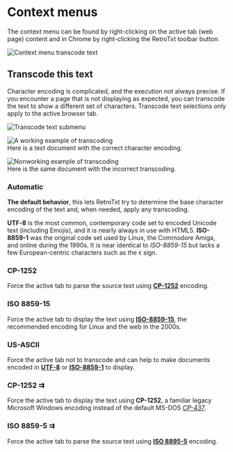 # Context menus

The context menu can be found by right-clicking on the active tab (web page) content and in Chrome by right-clicking the RetroTxt toolbar button.

![Context menu transcode text](assets/menus-transcode.png)

## Transcode this text

Character encoding is complicated, and the execution not always precise. If you encounter a page that is not displaying as expected, you can transcode the text to show a different set of characters. Transcode text selections only apply to the active browser tab.

![Transcode text submenu](assets/menus-transcode-small.png)

![A working example of transcoding](assets/menus-transcode-ok.png)
<br>Here is a text document with the correct character encoding.

![Nonworking example of transcoding](assets/menus-transcode-x.png)
<br>Here is the same document with the incorrect transcoding.

### Automatic

**The default behavior**, this lets RetroTxt try to determine the base character encoding of the text and, when needed, apply any transcoding.

**UTF-8** is the most common, contemporary code set to encoded Unicode text (including Emojis), and it is nearly always in use with HTML5. **ISO-8859-1** was the original code set used by Linux, the Commodore Amiga, and online during the 1990s. It is near identical to _ISO-8859-15_ but lacks a few European-centric characters such as the `€` sign.

### CP-1252

Force the active tab to parse the source text using [**CP-1252**](https://en.wikipedia.org/wiki/Windows-1252) encoding.

### ISO 8859-15

Force the active tab to display the text using [**ISO-8859-15**](https://en.wikipedia.org/wiki/ISO/IEC_8859-15), the recommended encoding for Linux and the web in the 2000s.

### US-ASCII

Force the active tab not to transcode and can help to make documents encoded in
[**UTF-8**](https://en.wikipedia.org/wiki/UTF-8) or [**ISO-8859-1**](https://en.wikipedia.org/wiki/ISO/IEC_8859-1) to display.

### CP-1252 ⇉

Force the active tab to display the text using **CP-1252**, a familiar legacy Microsoft Windows encoding instead of the default MS-DOS [_CP-437_](https://en.wikipedia.org/wiki/Code_page_437).

### ISO 8859-5 ⇉

Force the active tab to parse the source text using [**ISO 8895-5**](https://en.wikipedia.org/wiki/ISO/IEC_8859-5) encoding.
